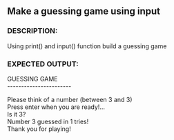 ## **Make a guessing game using input** 

### **DESCRIPTION**: 
Using print() and  input() function build a guessing game 

### **EXPECTED OUTPUT:** <br>
GUESSING GAME<br>
-----------------------<br>

Please think of a number (between 3 and 3) <br>
Press enter when you are ready!... <br>
Is it 3?  <br>
Number 3 guessed in 1 tries! <br>
Thank you for playing! <br>
